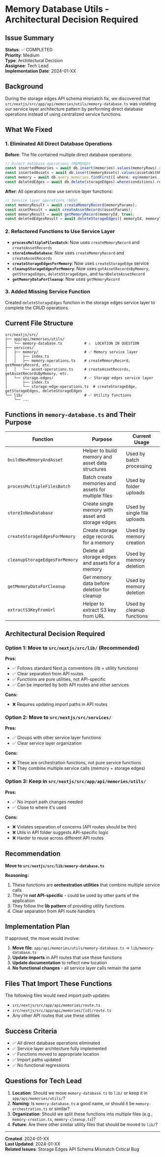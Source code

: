 # Memory Database Utils - Architectural Decision Required

## Issue Summary

**Status**: ✅ COMPLETED  
**Priority**: Medium  
**Type**: Architectural Decision  
**Assignee**: Tech Lead  
**Implementation Date**: 2024-01-XX

## Background

During the storage edges API schema mismatch fix, we discovered that `src/nextjs/src/app/api/memories/utils/memory-database.ts` was violating our service layer architecture pattern by performing direct database operations instead of using centralized service functions.

## What We Fixed

### 1. Eliminated All Direct Database Operations

**Before**: The file contained multiple direct database operations:

```typescript
// Direct database operations (REMOVED)
const insertedMemories = await db.insert(memories).values(memoryRows).returning();
const insertedAssets = await db.insert(memoryAssets).values(assetsWithMemoryIds).returning();
const memory = await db.query.memories.findFirst({ where: eq(memories.id, memoryId) });
const deletedEdges = await db.delete(storageEdges).where(conditions).returning();
```

**After**: All operations now use service layer functions:

```typescript
// Service layer operations (NEW)
const memoryResult = await createMemoryRecord(memoryParams);
const assetResult = await createAssetRecords(assetParams);
const memoryResult = await getMemoryRecord(memoryId, true);
const deletedEdgesResult = await deleteStorageEdges({ memoryId, memoryType });
```

### 2. Refactored Functions to Use Service Layer

- **`processMultipleFilesBatch`**: Now uses `createMemoryRecord` and `createAssetRecords`
- **`storeInNewDatabase`**: Now uses `createMemoryRecord` and `createAssetRecords`
- **`createStorageEdgesForMemory`**: Now uses `createStorageEdge` service
- **`cleanupStorageEdgesForMemory`**: Now uses `getAssetRecordsByMemory`, `getStorageEdges`, `deleteStorageEdges`, and `hardDeleteAssetRecord`
- **`getMemoryDataForCleanup`**: Now uses `getMemoryRecord`

### 3. Added Missing Service Function

Created `deleteStorageEdges` function in the storage edges service layer to complete the CRUD operations.

## Current File Structure

```
src/nextjs/src/
├── app/api/memories/utils/
│   └── memory-database.ts          # ⚠️  LOCATION IN QUESTION
├── services/
│   ├── memory/                     # ✅ Memory service layer
│   │   ├── index.ts
│   │   ├── memory-operations.ts    # createMemoryRecord, getMemoryRecord, etc.
│   │   └── asset-operations.ts     # createAssetRecords, getAssetRecordsByMemory, etc.
│   └── storage-edges/              # ✅ Storage edges service layer
│       ├── index.ts
│       └── storage-edge-operations.ts  # createStorageEdge, getStorageEdges, deleteStorageEdges
└── lib/                            # ✅ Utility functions
    └── ...
```

## Functions in `memory-database.ts` and Their Purpose

| Function                       | Purpose                                             | Current Usage               |
| ------------------------------ | --------------------------------------------------- | --------------------------- |
| `buildNewMemoryAndAsset`       | Helper to build memory and asset data structures    | Used by batch processing    |
| `processMultipleFilesBatch`    | Batch create memories and assets for multiple files | Used by folder uploads      |
| `storeInNewDatabase`           | Create single memory with asset and storage edges   | Used by single file uploads |
| `createStorageEdgesForMemory`  | Create storage edge records for a memory            | Used by memory creation     |
| `cleanupStorageEdgesForMemory` | Delete all storage edges and assets for a memory    | Used by memory deletion     |
| `getMemoryDataForCleanup`      | Get memory data before deletion for cleanup         | Used by memory deletion     |
| `extractS3KeyFromUrl`          | Helper to extract S3 key from URL                   | Used by cleanup functions   |

## Architectural Decision Required

### Option 1: Move to `src/nextjs/src/lib/` (Recommended)

**Pros:**

- ✅ Follows standard Next.js conventions (lib = utility functions)
- ✅ Clear separation from API routes
- ✅ Functions are pure utilities, not API-specific
- ✅ Can be imported by both API routes and other services

**Cons:**

- ❌ Requires updating import paths in API routes

### Option 2: Move to `src/nextjs/src/services/`

**Pros:**

- ✅ Groups with other service layer functions
- ✅ Clear service layer organization

**Cons:**

- ❌ These are orchestration functions, not pure service functions
- ❌ They combine multiple service calls (memory + storage edges)

### Option 3: Keep in `src/nextjs/src/app/api/memories/utils/`

**Pros:**

- ✅ No import path changes needed
- ✅ Close to where it's used

**Cons:**

- ❌ Violates separation of concerns (API routes should be thin)
- ❌ Utils in API folder suggests API-specific logic
- ❌ Harder to reuse across different API routes

## Recommendation

**Move to `src/nextjs/src/lib/memory-database.ts`**

**Reasoning:**

1. These functions are **orchestration utilities** that combine multiple service calls
2. They're **not API-specific** - could be used by other parts of the application
3. They follow the **lib pattern** of providing utility functions
4. Clear separation from API route handlers

## Implementation Plan

If approved, the move would involve:

1. **Move file**: `app/api/memories/utils/memory-database.ts` → `lib/memory-database.ts`
2. **Update imports** in API routes that use these functions
3. **Update documentation** to reflect new location
4. **No functional changes** - all service layer calls remain the same

## Files That Import These Functions

The following files would need import path updates:

- `src/nextjs/src/app/api/memories/route.ts`
- `src/nextjs/src/app/api/memories/[id]/route.ts`
- Any other API routes that use these utilities

## Success Criteria

- ✅ All direct database operations eliminated
- ✅ Service layer architecture fully implemented
- ✅ Functions moved to appropriate location
- ✅ Import paths updated
- ✅ No functional regressions

## Questions for Tech Lead

1. **Location**: Should we move `memory-database.ts` to `lib/` or keep it in `app/api/memories/utils/`?
2. **Naming**: Is `memory-database.ts` a good name, or should it be `memory-orchestration.ts` or similar?
3. **Organization**: Should we split these functions into multiple files (e.g., `memory-creation.ts`, `memory-cleanup.ts`)?
4. **Future**: Are there other similar utility files that should be moved to `lib/`?

---

**Created**: 2024-01-XX  
**Last Updated**: 2024-01-XX  
**Related Issues**: Storage Edges API Schema Mismatch Critical Bug
